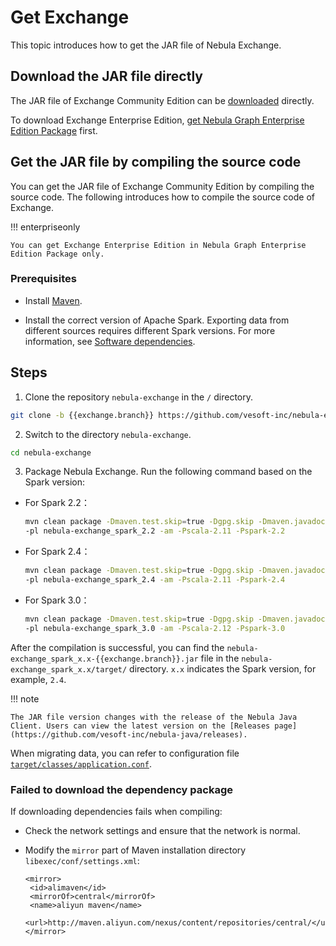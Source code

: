 # Get Exchange

This topic introduces how to get the JAR file of Nebula Exchange.

## Download the JAR file directly

The JAR file of Exchange Community Edition can be [downloaded](https://github.com/vesoft-inc/nebula-exchange/releases) directly.

To download Exchange Enterprise Edition, [get Nebula Graph Enterprise Edition Package](https://nebula-graph.io/pricing/) first.

## Get the JAR file by compiling the source code

You can get the JAR file of Exchange Community Edition by compiling the source code. The following introduces how to compile the source code of Exchange.

!!! enterpriseonly

    You can get Exchange Enterprise Edition in Nebula Graph Enterprise Edition Package only.

### Prerequisites

- Install [Maven](https://maven.apache.org/download.cgi).

- Install the correct version of Apache Spark. Exporting data from different sources requires different Spark versions. For more information, see [Software dependencies](about-exchange/ex-ug-limitations.md).

## Steps

1. Clone the repository `nebula-exchange` in the `/` directory.

  ```bash
  git clone -b {{exchange.branch}} https://github.com/vesoft-inc/nebula-exchange.git
  ```

2. Switch to the directory `nebula-exchange`.

  ```bash
  cd nebula-exchange
  ```

3. Package Nebula Exchange. Run the following command based on the Spark version:

  - For Spark 2.2：

    ```bash
    mvn clean package -Dmaven.test.skip=true -Dgpg.skip -Dmaven.javadoc.skip=true \
    -pl nebula-exchange_spark_2.2 -am -Pscala-2.11 -Pspark-2.2
    ```

  - For Spark 2.4：

    ```bash
    mvn clean package -Dmaven.test.skip=true -Dgpg.skip -Dmaven.javadoc.skip=true \
    -pl nebula-exchange_spark_2.4 -am -Pscala-2.11 -Pspark-2.4
    ```

  - For Spark 3.0：

    ```bash
    mvn clean package -Dmaven.test.skip=true -Dgpg.skip -Dmaven.javadoc.skip=true \
    -pl nebula-exchange_spark_3.0 -am -Pscala-2.12 -Pspark-3.0
    ```

After the compilation is successful, you can find the `nebula-exchange_spark_x.x-{{exchange.branch}}.jar` file in the `nebula-exchange_spark_x.x/target/` directory. `x.x` indicates the Spark version, for example, `2.4`.

!!! note

    The JAR file version changes with the release of the Nebula Java Client. Users can view the latest version on the [Releases page](https://github.com/vesoft-inc/nebula-java/releases).

When migrating data, you can refer to configuration file [`target/classes/application.conf`](https://github.com/vesoft-inc/nebula-exchange/blob/master/nebula-exchange_spark_2.4/src/main/resources/application.conf).

### Failed to download the dependency package

If downloading dependencies fails when compiling:

- Check the network settings and ensure that the network is normal.

- Modify the `mirror` part of Maven installation directory `libexec/conf/settings.xml`:

  ```text
  <mirror>
   <id>alimaven</id>
   <mirrorOf>central</mirrorOf>
   <name>aliyun maven</name>
   <url>http://maven.aliyun.com/nexus/content/repositories/central/</url>
  </mirror>
  ```
